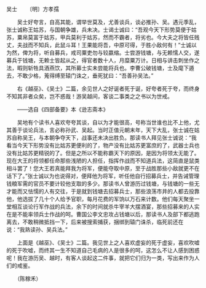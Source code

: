 吴士
　　〔明〕方孝孺 

　　吴士好夸言，自高其能，谓举世莫及，尤善谈兵，谈必推孙、吴。遇元季乱，张士诚称王姑苏，与国朝争雄，兵未决。士谒士诚曰：“吾观今天下形势莫便于姑苏，粟帛莫富于姑苏，甲兵莫利于姑苏，然而不霸者，将劣也。今大夫之将皆任贱丈，夫战而不知兵，此鼠斗耳！王果能将吾，中原可得，于胜小敌何有！”士诚以为然，俾为将，听自募兵，戒司粟吏勿与较嬴缩。士尝游钱塘，与无赖懦人交，遂募兵于钱塘，无赖士皆起从之，得官者数十人，月糜粟万计。日相与讲击刺坐作之法，暇则斩牲具酒燕饮，其所募士实未尝能将兵也。李曹公破钱塘，士及麾下遁去，不敢少格，蒐得缚至辕门诛之，垂死犹曰：“吾善孙吴法。”

　　右《越巫》、《吴士》二篇，余见世人之好诞者死于诞，好夸者死于夸，而终身不知其非者众矣，岂不惑哉！游吴越间，客谈二事类之之书以为世戒。

　　——选自《四部备要》本《逊志斋本》　　

　　吴地有个读书人喜欢夸夸其谈，自以为才能很高，号称当世谁也比不上他，尤其善于谈论兵法，言必称孙武、吴起。当时正值元朝末年，天下大乱，张士诚在姑苏自称吴王，与本朝争夺天下，战事还未决出胜负。那读书人拜见张士诚说：“我看当今天下形势没有比姑苏更便利的了，物产没有比姑苏更富庶的了，武器士兵也没有比姑苏更精锐的了。但是之所以不能称霸天下的原因，是因为将领太无能了。现在大王的将领都任命那些浅陋的人担任，指挥作战而不知道兵法，这简直是鼠类相斗罢了！您大王若真能拜我为将军，便能夺取中原，至于战胜那些小敌就更不在话下了。”张士诚以为也说得对，便拜他为将军，听任他自行招募兵士，并告诫管理钱粮军需的官员不要计较他支取的多少。那读书人曾游历过钱塘，与钱塘的一些无才能而又怯懦的人有交往，于是就到钱塘去招募兵士，那些浪荡市井的人都去投靠他，他选拔了几十个人给予官职，每月花费的军饷以万石来计数。他们每天聚坐一堂相互谈论行军作战的兵法，余下的时间就杀牛宰羊大摆酒宴，那些招募来的人实在是不能率领兵士作战的呵。曹国公李文忠攻占钱塘以后，那读书人及部下都逃跑离去，不敢稍微抵挡一下，后来被搜索捕获，捆绑到辕门诛杀，临死前还在说：“我熟读孙、吴兵法。”

　　上面是《越巫》、《吴士》二篇。我见世上之人喜欢虚妄的死于虚妄，喜欢吹嘘的死于吹嘘，而终其一生不知道自己毛病的人是很多的呵，这怎么不让人感到困惑呢！我在游历吴、越时，有客人谈起这二件事，就把它们归为一类，写出来作为人们的戒鉴。

　　（陈稼禾） 


